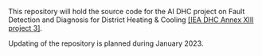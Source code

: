 This repository will hold the source code for the AI DHC project on Fault 
Detection and Diagnosis for District Heating & Cooling
[[IEA DHC Annex XIII project 3]](https://www.iea-dhc.org/the-research/annexes/annex-xiii/annex-xiii-project-03).

Updating of the repository is planned during January 2023.
